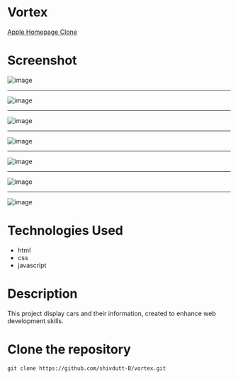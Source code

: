 # Vortex
[Apple Homepage Clone](https://impersona.netlify.app/)

# Screenshot
![image](https://github.com/shivdutt-B/vortex/assets/136951010/e9fbfd4c-276d-4b48-89ae-ba62aa703edb)

---

![image](https://github.com/shivdutt-B/vortex/assets/136951010/0777eb69-2ca4-406f-9c91-fb41fb11a68b)

---

![image](https://github.com/shivdutt-B/vortex/assets/136951010/92932e89-68af-441b-be0b-8c8d4cb4a0ef)

---

![image](https://github.com/shivdutt-B/vortex/assets/136951010/e2096821-fe35-4988-8bac-6ea6ca564eff)

---

![image](https://github.com/shivdutt-B/vortex/assets/136951010/18939009-6a10-4b0f-a8b5-e3d5fc3e5373)

---

![image](https://github.com/shivdutt-B/vortex/assets/136951010/c46a5b1b-b5b7-4627-89cc-ea6e1f7332e3)

---

![image](https://github.com/shivdutt-B/vortex/assets/136951010/c77d6e4a-1c81-49df-aa95-f8041a13fc91)


# Technologies Used
- html
- css
- javascript


# Description
This project display cars and their information, created to enhance web development skills.


# Clone the repository
`git clone https://github.com/shivdutt-B/vortex.git`
